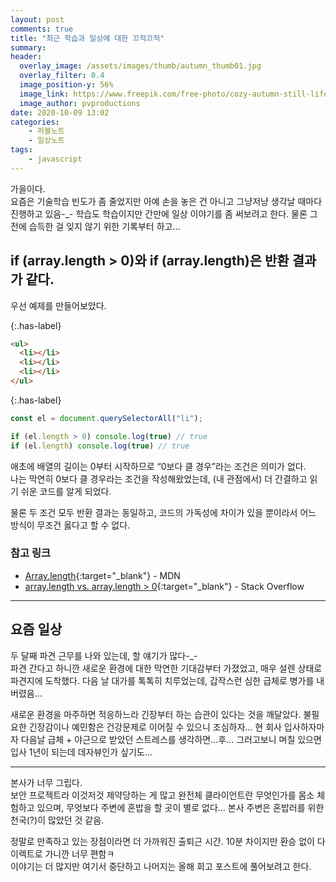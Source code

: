 ```yaml
---
layout: post
comments: true
title: "최근 학습과 일상에 대한 끄적끄적"
summary:
header:
  overlay_image: /assets/images/thumb/autumn_thumb01.jpg
  overlay_filter: 0.4
  image_position-y: 56%
  image_link: https://www.freepik.com/free-photo/cozy-autumn-still-life-with-cup-tea_10489106.htm
  image_author: pvproductions
date: 2020-10-09 13:02
categories:
    - 퍼블노트
    - 일상노트
tags:
    - javascript
---
```


가을이다.  
요즘은 기술학습 빈도가 좀 줄었지만 아예 손을 놓은 건 아니고 그냥저냥 생각날 때마다 진행하고 있음-_- 학습도 학습이지만 간만에 일상 이야기를 좀 써보려고 한다. 물론 그전에 습득한 걸 잊지 않기 위한 기록부터 하고...

## if (array.length > 0)와 if (array.length)은 반환 결과가 같다.

우선 예제를 만들어보았다.

{:.has-label}
```html
<ul>
  <li></li>
  <li></li>
  <li></li>
</ul>
```

{:.has-label}
```javascript
const el = document.querySelectorAll("li");

if (el.length > 0) console.log(true) // true
if (el.length) console.log(true) // true
```

애초에 배열의 길이는 0부터 시작하므로 &ldquo;0보다 클 경우&rdquo;라는 조건은 의미가 없다.  
나는 막연히 0보다 클 경우라는 조건을 작성해왔었는데, (내 관점에서) 더 간결하고 읽기 쉬운 코드를 알게 되었다.

물론 두 조건 모두 반환 결과는 동일하고, 코드의 가독성에 차이가 있을 뿐이라서 어느 방식이 무조건 옳다고 할 수 없다.

### 참고 링크

* [Array.length](https://developer.mozilla.org/ko/docs/Web/JavaScript/Reference/Global_Objects/Array/length){:target="_blank"} - MDN
* [array.length vs. array.length > 0](https://stackoverflow.com/questions/32911424/array-length-vs-array-length-0){:target="_blank"} - Stack Overflow

---

## 요즘 일상

두 달째 파견 근무를 나와 있는데, 할 얘기가 많다-_-  
파견 간다고 하니깐 새로운 환경에 대한 막연한 기대감부터 가졌었고, 매우 설렌 상태로 파견지에 도착했다. 다음 날 대가를 톡톡히 치루었는데, 갑작스런 심한 급체로 병가를 내버렸음...

새로운 환경을 마주하면 적응하느라 긴장부터 하는 습관이 있다는 것을 깨달았다. 불필요한 긴장감이나 예민함은 건강문제로 이어질 수 있으니 조심하자... 현 회사 입사하자마자 다음날 급체 + 야근으로 받았던 스트레스를 생각하면...후... 그러고보니 며칠 있으면 입사 1년이 되는데 데자뷰인가 싶기도...

---

본사가 너무 그립다.  
보안 프로젝트라 이것저것 제약당하는 게 많고 완전체 클라이언트란 무엇인가를 몸소 체험하고 있으며, 무엇보다 주변에 혼밥을 할 곳이 별로 없다... 본사 주변은 혼밥러를 위한 천국(?)이 많았던 것 같음.

정말로 만족하고 있는 장점이라면 더 가까워진 출퇴근 시간. 10분 차이지만 환승 없이 다이렉트로 가니깐 너무 편함ㅋ  
이야기는 더 많지만 여기서 중단하고 나머지는 올해 회고 포스트에 풀어보려고 한다.
